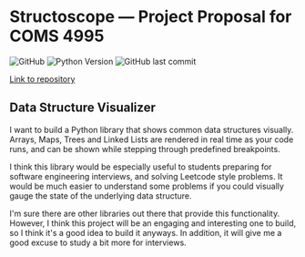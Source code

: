 # Structoscope — Project Proposal for COMS 4995
![GitHub](https://img.shields.io/github/license/matteosandrin/structoscope)
![Python Version](https://img.shields.io/badge/python-3.8-blue)
![GitHub last commit](https://img.shields.io/github/last-commit/matteosandrin/structoscope)  
  
[Link to repository](https://github.com/matteosandrin/structoscope)

## Data Structure Visualizer

I want to build a Python library that shows common data structures visually. Arrays, Maps, Trees and Linked Lists are rendered in real time as your code runs, and can be shown while stepping through predefined breakpoints.  
  
I think this library would be especially useful to students preparing for software engineering interviews, and solving Leetcode style problems. It would be much easier to understand some problems if you could visually gauge the state of the underlying data structure.

I'm sure there are other libraries out there that provide this functionality. However, I think this project will be an engaging and interesting one to build, so I think it's a good idea to build it anyways. In addition, it will give me a good excuse to study a bit more for interviews.

  
